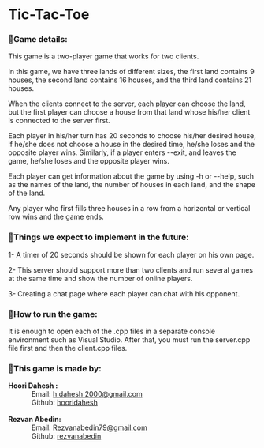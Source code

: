 # Tic-Tac-Toe
### 🔸Game details:
<p>This game is a two-player game that works for two clients.</p>
<p>In this game, we have three lands of different sizes, the first land contains 9 houses, the second land contains 16 houses, and the third land contains 21 houses.</p>
<p>When the clients connect to the server, each player can choose the land, but the first player can choose a house from that land whose his/her client is connected to the server first.</p>
<p>Each player in his/her turn has 20 seconds to choose his/her desired house, if he/she does not choose a house in the desired time, he/she loses and the opposite player wins. Similarly, if a player enters --exit, and leaves the game, he/she loses and the opposite player wins.</p>
<p>Each player can get information about the game by using -h or --help, such as the names of the land, the number of houses in each land, and the shape of the land.</p>
<p>Any player who first fills three houses in a row from a horizontal or vertical row wins and the game ends.</p>

### 🔸Things we expect to implement in the future:
<p>1- A timer of 20 seconds should be shown for each player on his own page.</p>
<p>2- This server should support more than two clients and run several games at the same time and show the number of online players.</p>
<p>3- Creating a chat page where each player can chat with his opponent.</p>

### 🔸How to run the game:
<p>It is enough to open each of the .cpp files in a separate console environment such as Visual Studio. After that, you must run the server.cpp file first and then the client.cpp files.</p>

### 🔸This game is made by:
**Hoori Dahesh :**<br />
&nbsp;&nbsp;&nbsp;&nbsp;&nbsp;&nbsp;&nbsp;&nbsp;&nbsp;&nbsp;&nbsp;&nbsp;Email: h.dahesh.2000@gmail.com <br />
&nbsp;&nbsp;&nbsp;&nbsp;&nbsp;&nbsp;&nbsp;&nbsp;&nbsp;&nbsp;&nbsp;&nbsp;Github: <a href="https://github.com/hooridahesh">hooridahesh</a><br />      
**Rezvan Abedin:** <br />
&nbsp;&nbsp;&nbsp;&nbsp;&nbsp;&nbsp;&nbsp;&nbsp;&nbsp;&nbsp;&nbsp;&nbsp;Email: Rezvanabedin79@gmail.com<br />
&nbsp;&nbsp;&nbsp;&nbsp;&nbsp;&nbsp;&nbsp;&nbsp;&nbsp;&nbsp;&nbsp;&nbsp;Github: <a href="https://github.com/rezvanabedin">rezvanabedin</a>
